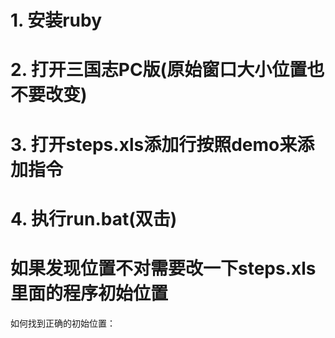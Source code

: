 # 1. 安装ruby
# 2. 打开三国志PC版(原始窗口大小位置也不要改变)
# 3. 打开steps.xls添加行按照demo来添加指令
# 4. 执行run.bat(双击)


# 如果发现位置不对需要改一下steps.xls里面的程序初始位置
  如何找到正确的初始位置：
  